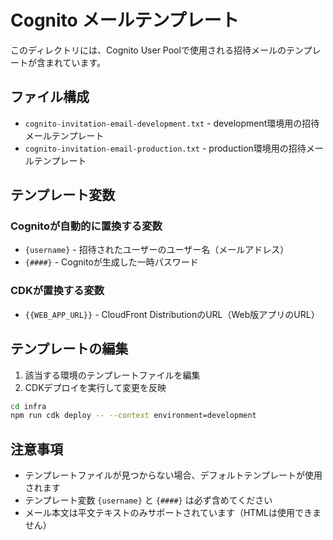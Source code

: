 # Cognito メールテンプレート

このディレクトリには、Cognito User Poolで使用される招待メールのテンプレートが含まれています。

## ファイル構成

- `cognito-invitation-email-development.txt` - development環境用の招待メールテンプレート
- `cognito-invitation-email-production.txt` - production環境用の招待メールテンプレート

## テンプレート変数

### Cognitoが自動的に置換する変数

- `{username}` - 招待されたユーザーのユーザー名（メールアドレス）
- `{####}` - Cognitoが生成した一時パスワード

### CDKが置換する変数

- `{{WEB_APP_URL}}` - CloudFront DistributionのURL（Web版アプリのURL）

## テンプレートの編集

1. 該当する環境のテンプレートファイルを編集
2. CDKデプロイを実行して変更を反映

```bash
cd infra
npm run cdk deploy -- --context environment=development
```

## 注意事項

- テンプレートファイルが見つからない場合、デフォルトテンプレートが使用されます
- テンプレート変数 `{username}` と `{####}` は必ず含めてください
- メール本文は平文テキストのみサポートされています（HTMLは使用できません）
